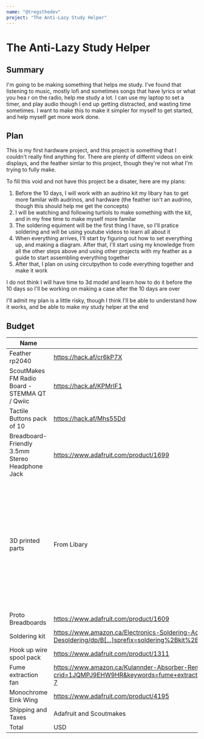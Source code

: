 ```yaml
---
name: "@tregsthedev"
project: "The Anti-Lazy Study Helper"
---
```


# The Anti-Lazy Study Helper

## Summary
I'm going to be making something that helps me study. I've found that listening to music, mostly lofi and sometimes songs that have lyrics or what you hea r on the radio, help me study a lot. I can use my laptop to set a timer, and play audio though I end up getting distracted, and wasting time sometimes.
I want to make this to make it simpler for myself to get started, and help myself get more work done. 

## Plan
This is my first hardware project, and this project is something that I couldn't really find anything for. There are plenty of differnt videos on eink displays, and the feather simlar to this project, though they're not what I'm trying to fully make.

To fill this void and not have this project be a disater, here are my plans:

1. Before the 10 days, I will work with an audrino kit my libary has to get more familar with audrinos, and hardware (the feather isn't an audrino, though this should help me get the concepts)
2. I will be watching and following turtiols to make something with the kit, and in my free time to make myself more familar
3. The soldering equiment will be the first thing I have, so I'll pratice soldering and will be using youtube videos to learn all about it
4. When everything arrives, I'll start by figuring out how to set everything up, and making a diagram. After that, I'll start using my knowledge from all the other steps above and using other projects with my feather as a guide to start assembling everything together
5. After that, I plan on using circutpython to code everything together and make it work

I do not think I will have time to 3d model and learn how to do it before the 10 days so I'll be working on making a case after the 10 days are over

I'll admit my plan is a little risky, though I think I'll be able to understand how it works, and be able to make my study helper at the end

## Budget
| Name   | Link | Price |
| ----------- | ----------- | --------- |
| Feather rp2040 |  https://hack.af/cr6kP7X      |    $24.95 USD |        
| ScoutMakes FM Radio Board - STEMMA QT / Qwiic     | https://hack.af/KPMrIF1  | $24.95 (without tax + shipping) |
| Tactile Buttons pack of 10  | https://hack.af/Mhs55Dd  | $11.95 |
| Breadboard-Friendly 3.5mm Stereo Headphone Jack | https://www.adafruit.com/product/1699  | $0.95 |                             | hermocouple Amplifier MAX31855 breakout board (MAX6675 upgrade) (I'm getting 2 of theese) 	| https://www.adafruit.com/product/269  | $22.99 |
| 3D printed parts | From Libary | Depends on Print, it's $0.08 CAD per gram (I haven't gotten to making my model yet, i'm not really sure what the cost would be |
| Proto Breadboards                                                                         	| https://www.adafruit.com/product/1609 	| $9      |
| Soldering kit |  https://www.amazon.ca/Electronics-Soldering-Adjustable-Temperature-Desoldering/dp/B[…]sprefix=soldering%2Bkit%2Bwith%2Bsolde%2Caps%2C353&sr=8-4&th=1 | $29.67 |
| Hook up wire spool pack |  https://www.adafruit.com/product/1311  | $15.95 |
| Fume extraction fan | https://www.amazon.ca/Kulannder-Absorber-Remover-Extrator-Prevention/dp/B0711LFYJ1/ref=sr_1_7?crid=1JQMPJ9EHW9HR&keywords=fume+extraction+fa&qid=1673844021&sprefix=fume+extraction+fa%2Caps%2C164&sr=8-7 | $28.18|
| Monochrome Eink Wing | https://www.adafruit.com/product/4195     | $22.95 |
| Shipping and Taxes | Adafruit and Scoutmakes | $29.61|
| Total | USD | $198.16|
 
